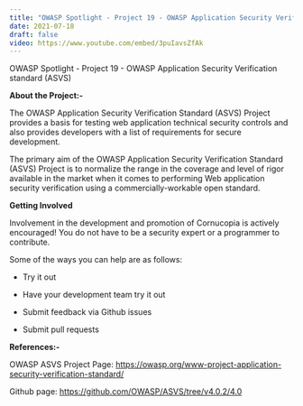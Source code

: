 ```yaml
---
title: "OWASP Spotlight - Project 19 - OWASP Application Security Verification standard (ASVS)"
date: 2021-07-18
draft: false
video: https://www.youtube.com/embed/3puIavsZfAk
---
```



OWASP Spotlight - Project 19 - OWASP Application Security Verification standard (ASVS)


**About the Project:-**

The OWASP Application Security Verification Standard (ASVS) Project provides a basis for testing web application technical security controls and also provides developers with a list of requirements for secure development.

The primary aim of the OWASP Application Security Verification Standard (ASVS) Project is to normalize the range in the coverage and level of rigor available in the market when it comes to performing Web application security verification using a commercially-workable open standard. 

**Getting Involved**

Involvement in the development and promotion of Cornucopia is actively encouraged! You do not have to be a security expert or a programmer to contribute.

Some of the ways you can help are as follows:

* Try it out

* Have your development team try it out

* Submit feedback via Github issues

* Submit pull requests

**References:-**

OWASP ASVS Project Page: https://owasp.org/www-project-application-security-verification-standard/

Github page: https://github.com/OWASP/ASVS/tree/v4.0.2/4.0